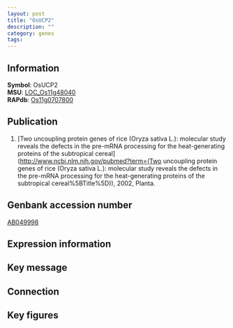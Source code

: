 ```yaml
---
layout: post
title: "OsUCP2"
description: ""
category: genes
tags: 
---
```


## Information
__Symbol__: OsUCP2  
__MSU__: [LOC_Os11g48040](http://rice.plantbiology.msu.edu/cgi-bin/ORF_infopage.cgi?orf=LOC_Os11g48040)  
__RAPdb__: [Os11g0707800](http://rapdb.dna.affrc.go.jp/viewer/gbrowse_details/irgsp1?name=Os11g0707800)  

## Publication
1. [Two uncoupling protein genes of rice (Oryza sativa L.): molecular study reveals the defects in the pre-mRNA processing for the heat-generating proteins of the subtropical cereal](http://www.ncbi.nlm.nih.gov/pubmed?term=(Two uncoupling protein genes of rice (Oryza sativa L.): molecular study reveals the defects in the pre-mRNA processing for the heat-generating proteins of the subtropical cereal%5BTitle%5D)), 2002, Planta.

## Genbank accession number
[AB049998](http://www.ncbi.nlm.nih.gov/nuccore/AB049998)

## Expression information

## Key message

## Connection

## Key figures


